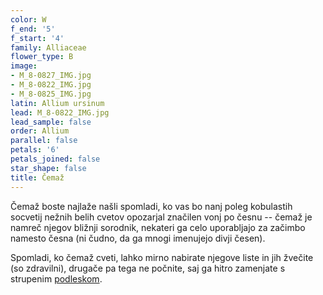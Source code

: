 ```yaml
---
color: W
f_end: '5'
f_start: '4'
family: Alliaceae
flower_type: B
image:
- M_8-0827_IMG.jpg
- M_8-0822_IMG.jpg
- M_8-0825_IMG.jpg
latin: Allium ursinum
lead: M_8-0822_IMG.jpg
lead_sample: false
order: Allium
parallel: false
petals: '6'
petals_joined: false
star_shape: false
title: Čemaž
---
```

Čemaž boste najlaže našli spomladi, ko vas bo nanj poleg kobulastih socvetij nežnih belih cvetov opozarjal značilen vonj po česnu -- čemaž je namreč njegov bližnji sorodnik, nekateri ga celo uporabljajo za začimbo namesto česna (ni čudno, da ga mnogi imenujejo divji česen).

Spomladi, ko čemaž cveti, lahko mirno nabirate njegove liste in jih žvečite (so zdravilni), drugače pa tega ne počnite, saj ga hitro zamenjate s strupenim [podleskom](../colchicumautumnale/).

